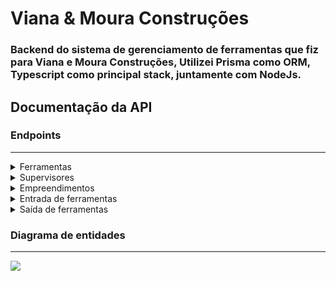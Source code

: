 # Viana & Moura Construções
### Backend do sistema de gerenciamento de ferramentas que fiz para Viana e Moura Construções, Utilizei Prisma como ORM, Typescript como principal stack, juntamente com NodeJs.

## Documentação da API

### Endpoints
<hr />
<details>
  <summary>Ferramentas</summary>
  <hr />

  #### Buscar todas as ferramentas
  ```shel
  GET /tools
```

| Parâmetro   | Tipo       | Descrição                           |
| :---------- | :--------- | :---------------------------------- |
| `api_key` | `string` | **Obrigatório**. A chave da sua API |

#### Retorna o Id da ferramenta editada

```shel
  PUT /tools/${id}
```

| Parâmetro   | Tipo       | Descrição                                   |
| :---------- | :--------- | :------------------------------------------ |
| `id`      | `number` | **Obrigatório**. O ID do item que você quer |
| `name`      | `string` | **Obrigatório**. O nome do item que você quer |

#### Deletar uma ferramenta

```shel
  Delete /tools/${id}
```

| Parâmetro   | Tipo       | Descrição                                   |
| :---------- | :--------- | :------------------------------------------ |
| `id`      | `number` | **Obrigatório**. O ID do item que você quer |

#### Adicionar uma ferramenta

```shel
  POST /tools/
```

| Parâmetro   | Tipo       | Descrição                                   |
| :---------- | :--------- | :------------------------------------------ |
| `name`      | `string` | **Obrigatório**. O nome do item que você quer |
</details>

<details>
  <summary>Supervisores</summary>
  <hr />

  #### Buscar por todos os supervisores

```shel
  GET /supervisors
```

| Parâmetro   | Tipo       | Descrição                           |
| :---------- | :--------- | :---------------------------------- |
| `api_key` | `string` | **Obrigatório**. A chave da sua API |

#### Retorna o Id do supervisor editado

```shel
  PUT /supervisors/${id}
```

| Parâmetro   | Tipo       | Descrição                                   |
| :---------- | :--------- | :------------------------------------------ |
| `id`      | `number` | **Obrigatório**. O ID do item que você quer |
| `name`      | `string` | **Obrigatório**. O nome do supervisor que você quer |
| `sector`      | `string` | **Obrigatório**. O nome do setor do supervisor |

#### Deletar um supervisor

```shel
  Delete /supervisors/${id}
```

| Parâmetro   | Tipo       | Descrição                                   |
| :---------- | :--------- | :------------------------------------------ |
| `id`      | `number` | **Obrigatório**. O ID do item que você quer |

#### Adicionar um supervisor

```shel
  POST /supervisors
```

| Parâmetro   | Tipo       | Descrição                                   |
| :---------- | :--------- | :------------------------------------------ |
| `name`      | `string` | **Obrigatório**. O nome do supervisor que você quer |
| `sector`      | `string` | **Obrigatório**. O nome do setor do supervisor |
</details>

<details>
  <summary>Empreendimentos</summary>
  <hr/>

  #### Buscar todos os empreendimentos

```shel
  GET /enterprises
```

| Parâmetro   | Tipo       | Descrição                           |
| :---------- | :--------- | :---------------------------------- |
| `api_key` | `string` | **Obrigatório**. A chave da sua API |

#### Retorna o Id do empreendimento editado

```shel
  PUT /enterprises/${id}
```

| Parâmetro   | Tipo       | Descrição                                   |
| :---------- | :--------- | :------------------------------------------ |
| `id`      | `number` | **Obrigatório**. O ID do item que você quer |
| `name`      | `string` | **Obrigatório**. O nome do item que você quer |

#### Deletar um empreendimento

```shel
  Delete /enterprises/${id}
```

| Parâmetro   | Tipo       | Descrição                                   |
| :---------- | :--------- | :------------------------------------------ |
| `id`      | `number` | **Obrigatório**. O ID do item que você quer |

#### Adicionar um empreendimento

```shel
  POST /enterprises
```

| Parâmetro   | Tipo       | Descrição                                   |
| :---------- | :--------- | :------------------------------------------ |
| `name`      | `string` | **Obrigatório**. O nome do item que você quer |
</details>

<details>
  <summary>Entrada de ferramentas</summary>
  <hr/>

### Buscar todas as entradas

```shel
  GET /entrance
```

| Parâmetro   | Tipo       | Descrição                           |
| :---------- | :--------- | :---------------------------------- |
| `api_key` | `string` | **Obrigatório**. A chave da sua API |

#### Retorna o Id da entrada modificada

```shel
  PUT /entrance/${id}
```

| Parâmetro   | Tipo       | Descrição                                   |
| :---------- | :--------- | :------------------------------------------ |
| `id`      | `number` | **Obrigatório**. O ID do item que você quer |
| `toolName`| `number` | **Obrigatório**. O nome do item que você quer |
| `addedAt`| `datetime` | **Obrigatório**. A data de entrada do item |
| `supervisorName`| `string` | **Obrigatório**. O nome do supervisor |
| `quantity`| `number` | **Obrigatório**. A quantidade de itens |
| `unitPrice`| `float` | **Obrigatório**. O valor unitário |

#### Deletar uma entrada de ferramentas

```shel
  Delete /entrance/${id}
```

| Parâmetro   | Tipo       | Descrição                                   |
| :---------- | :--------- | :------------------------------------------ |
| `id`      | `number` | **Obrigatório**. O ID do item que você quer |

#### Adicionar uma entrada de ferramentas

```shel
  POST /entrance
```

| Parâmetro   | Tipo       | Descrição                                   |
| :---------- | :--------- | :------------------------------------------ |
| `toolName`| `number` | **Obrigatório**. O nome do item que você quer |
| `addedAt`| `datetime` | **Obrigatório**. A data de entrada do item |
| `supervisorName`| `string` | **Obrigatório**. O nome do supervisor |
| `quantity`| `number` | **Obrigatório**. A quantidade de itens |
| `unitPrice`| `float` | **Obrigatório**. O valor unitário |

</details>

<details>
  <summary>Saída de ferramentas</summary>
  <hr/>

### Buscar todas as saídas de ferramentas

```shel
  GET /exit
```

| Parâmetro   | Tipo       | Descrição                           |
| :---------- | :--------- | :---------------------------------- |
| `api_key` | `string` | **Obrigatório**. A chave da sua API |

#### Retorna o Id da saída modificada

```shel
  PUT /exit/${id}
```

| Parâmetro   | Tipo       | Descrição                                   |
| :---------- | :--------- | :------------------------------------------ |
| `id`      | `number` | **Obrigatório**. O ID do item que você quer |
| `status`| `string` | **Obrigatório**. O status do item que você quer |
| `requester`| `string` | **Obrigatório**. O nome da pessoa que requisitou a ferramenta |
| `toolName`| `string` | **Obrigatório**. O nome do item |
| `requestedAt`| `datetime` | **Obrigatório**. A data que a ferramente foi solicitada |
| `responseAt`| `datetime` | **Obrigatório**. A data que a ferramenta foi liberada |
| `enterpriseName`| `string` | **Obrigatório**. O nome do empreendimento de destino |
| `quantity`| `string` | **Obrigatório**. Quantidade de ferramentas liberadas |
| `account`| `string` | **Obrigatório**. O nome da conta |
| `subAccount`| `string` | **Obrigatório**. O nome da subconta |

#### Deletar uma saída de ferramentas

```shel
  Delete /exit/${id}
```

| Parâmetro   | Tipo       | Descrição                                   |
| :---------- | :--------- | :------------------------------------------ |
| `id`      | `number` | **Obrigatório**. O ID do item que você quer |

#### Adicionar uma saída de ferramentas

```shel
  POST /exit
```

| Parâmetro   | Tipo       | Descrição                                   |
| :---------- | :--------- | :------------------------------------------ |
| `status`| `string` | **Obrigatório**. O status do item que você quer |
| `requester`| `string` | **Obrigatório**. O nome da pessoa que requisitou a ferramenta |
| `toolName`| `string` | **Obrigatório**. O nome do item |
| `requestedAt`| `datetime` | **Obrigatório**. A data que a ferramente foi solicitada |
| `responseAt`| `datetime` | **Obrigatório**. A data que a ferramenta foi liberada |
| `enterpriseName`| `string` | **Obrigatório**. O nome do empreendimento de destino |
| `quantity`| `string` | **Obrigatório**. Quantidade de ferramentas liberadas |
| `account`| `string` | **Obrigatório**. O nome da conta |
| `subAccount`| `string` | **Obrigatório**. O nome da subconta |
</details>

### Diagrama de entidades
<hr/>

<img src="/Users/victor/viana-e-moura-project/server/Diagrama_entidade.png" />
